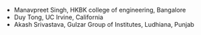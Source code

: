 - Manavpreet Singh, HKBK college of engineering, Bangalore
- Duy Tong, UC Irvine, California
- Akash Srivastava, Gulzar Group of Institutes, Ludhiana, Punjab
